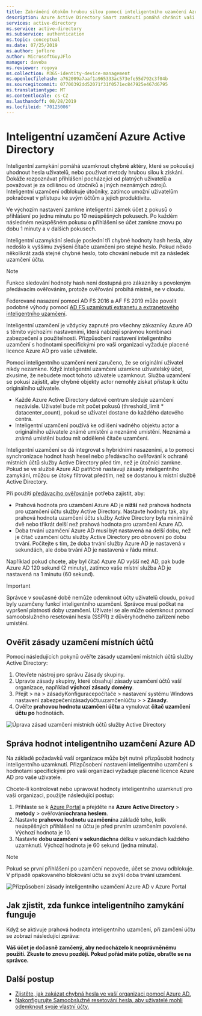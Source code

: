 ```yaml
---
title: Zabránění útokům hrubou silou pomocí inteligentního uzamčení Azure AD – Azure Active Directory
description: Azure Active Directory Smart zamknutí pomáhá chránit vaši organizaci před útoky hrubou silou, které se pokoušejí uhodnout hesla.
services: active-directory
ms.service: active-directory
ms.subservice: authentication
ms.topic: conceptual
ms.date: 07/25/2019
ms.author: joflore
author: MicrosoftGuyJFlo
manager: daveba
ms.reviewer: rogoya
ms.collection: M365-identity-device-management
ms.openlocfilehash: a762009a7aaf1a965333ac573efe55d792c3f04b
ms.sourcegitcommit: 07700392dd52071f31f0571ec847925e467d6795
ms.translationtype: MT
ms.contentlocale: cs-CZ
ms.lasthandoff: 08/28/2019
ms.locfileid: "70125006"
---
```

# <a name="azure-active-directory-smart-lockout"></a>Inteligentní uzamčení Azure Active Directory

Inteligentní zamykání pomáhá uzamknout chybné aktéry, které se pokoušejí uhodnout hesla uživatelů, nebo používat metody hrubou silou k získání. Dokáže rozpoznávat přihlášení pocházející od platných uživatelů a považovat je za odlišnou od útočníků a jiných neznámých zdrojů. Inteligentní uzamčení odblokuje útočníky, zatímco umožní uživatelům pokračovat v přístupu ke svým účtům a jejich produktivitu.

Ve výchozím nastavení zamkne inteligentní zámek účet z pokusů o přihlášení po jednu minutu po 10 neúspěšných pokusech. Po každém následném neúspěšném pokusu o přihlášení se účet zamkne znovu po dobu 1 minuty a v dalších pokusech.

Inteligentní uzamykání sleduje poslední tři chybné hodnoty hash hesla, aby nedošlo k vyššímu zvýšení čítače uzamčení pro stejné heslo. Pokud někdo několikrát zadá stejné chybné heslo, toto chování nebude mít za následek uzamčení účtu.

 > [!NOTE]
 > Funkce sledování hodnoty hash není dostupná pro zákazníky s povoleným předávacím ověřováním, protože ověřování probíhá místně, ne v cloudu.

Federované nasazení pomocí AD FS 2016 a AF FS 2019 může povolit podobné výhody pomocí [AD FS uzamknutí extranetu a extranetového inteligentního uzamčení](https://docs.microsoft.com/windows-server/identity/ad-fs/operations/configure-ad-fs-extranet-smart-lockout-protection).

Inteligentní uzamčení je vždycky zapnuté pro všechny zákazníky Azure AD s těmito výchozími nastaveními, která nabízejí správnou kombinaci zabezpečení a použitelnosti. Přizpůsobení nastavení inteligentního uzamčení s hodnotami specifickými pro vaši organizaci vyžaduje placené licence Azure AD pro vaše uživatele.

Pomocí inteligentního uzamčení není zaručeno, že se originální uživatel nikdy nezamkne. Když inteligentní uzamčení uzamkne uživatelský účet, zkusíme, že nebudete moct tohoto uživatele uzamknout. Služba uzamčení se pokusí zajistit, aby chybné objekty actor nemohly získat přístup k účtu originálního uživatele.  

* Každé Azure Active Directory datové centrum sleduje uzamčení nezávisle. Uživatel bude mít počet pokusů (threshold_limit * datacenter_count), pokud se uživatel dostane do každého datového centra.
* Inteligentní uzamčení používá ke odlišení vadného objektu actor a originálního uživatele známé umístění a neznámé umístění. Neznámá a známá umístění budou mít oddělené čítače uzamčení.

Inteligentní uzamčení se dá integrovat s hybridními nasazeními, a to pomocí synchronizace hodnot hash hesel nebo předávacího ověřování k ochraně místních účtů služby Active Directory před tím, než je útočníci zamkne. Pokud se ve službě Azure AD patřičně nastavují zásady inteligentního zamykání, můžou se útoky filtrovat předtím, než se dostanou k místní službě Active Directory.

Při použití [předávacího ověřování](../hybrid/how-to-connect-pta.md)je potřeba zajistit, aby:

* Prahová hodnota pro uzamčení Azure AD je **nižší** než prahová hodnota pro uzamčení účtu služby Active Directory. Nastavte hodnoty tak, aby prahová hodnota uzamčení účtu služby Active Directory byla minimálně dvě nebo třikrát delší než prahová hodnota pro uzamčení Azure AD. 
* Doba trvání uzamčení Azure AD musí být nastavená na delší dobu, než je čítač uzamčení účtu služby Active Directory pro obnovení po dobu trvání. Počítejte s tím, že doba trvání služby Azure AD je nastavená v sekundách, ale doba trvání AD je nastavená v řádu minut. 

Například pokud chcete, aby byl čítač Azure AD vyšší než AD, pak bude Azure AD 120 sekund (2 minuty), zatímco vaše místní služba AD je nastavená na 1 minutu (60 sekund).

> [!IMPORTANT]
> Správce v současné době nemůže odemknout účty uživatelů cloudu, pokud byly uzamčeny funkcí inteligentního uzamčení. Správce musí počkat na vypršení platnosti doby uzamčení. Uživatel se ale může odemknout pomocí samoobslužného resetování hesla (SSPR) z důvěryhodného zařízení nebo umístění.

## <a name="verify-on-premises-account-lockout-policy"></a>Ověřit zásady uzamčení místních účtů

Pomocí následujících pokynů ověřte zásady uzamčení místních účtů služby Active Directory:

1. Otevřete nástroj pro správu Zásady skupiny.
2. Upravte zásady skupiny, které obsahují zásady uzamčení účtů vaší organizace, například **výchozí zásady domény**.
3. Přejít > na > zásadyKonfiguracepočítače > nastavení systému Windows nastavení zabezpečenízásadyúčtuuzamčeníúčtu >  >  **Zásady**.
4. Ověřte **prahovou hodnotu uzamčení účtu** a vynulovat **čítač uzamčení účtu po** hodnotách.

![Úprava zásad uzamčení místních účtů služby Active Directory](./media/howto-password-smart-lockout/active-directory-on-premises-account-lockout-policy.png)

## <a name="manage-azure-ad-smart-lockout-values"></a>Správa hodnot inteligentního uzamčení Azure AD

Na základě požadavků vaší organizace může být nutné přizpůsobit hodnoty inteligentního uzamknutí. Přizpůsobení nastavení inteligentního uzamčení s hodnotami specifickými pro vaši organizaci vyžaduje placené licence Azure AD pro vaše uživatele.

Chcete-li kontrolovat nebo upravovat hodnoty inteligentního uzamknutí pro vaši organizaci, použijte následující postup:

1. Přihlaste se k [Azure Portal](https://portal.azure.com) a přejděte na **Azure Active Directory** > **metody** > ověřování**ochrana heslem**.
1. Nastavte **prahovou hodnotu uzamčení**na základě toho, kolik neúspěšných přihlášení na účtu je před prvním uzamčením povolené. Výchozí hodnota je 10.
1. Nastavte **dobu uzamčení v sekundách**na délku v sekundách každého uzamknutí. Výchozí hodnota je 60 sekund (jedna minuta).

> [!NOTE]
> Pokud se první přihlášení po uzamčení nepovede, účet se znovu odblokuje. V případě opakovaného blokování účtu se zvýší doba trvání uzamčení.

![Přizpůsobení zásady inteligentního uzamčení Azure AD v Azure Portal](./media/howto-password-smart-lockout/azure-active-directory-custom-smart-lockout-policy.png)

## <a name="how-to-determine-if-the-smart-lockout-feature-is-working-or-not"></a>Jak zjistit, zda funkce inteligentního zamykání funguje

Když se aktivuje prahová hodnota inteligentního uzamčení, při zamčení účtu se zobrazí následující zpráva:

**Váš účet je dočasně zamčený, aby nedocházelo k neoprávněnému použití. Zkuste to znovu později. Pokud pořád máte potíže, obraťte se na správce.**

## <a name="next-steps"></a>Další postup

* [Zjistěte, jak zakázat chybná hesla ve vaší organizaci pomocí Azure AD.](howto-password-ban-bad.md)
* [Nakonfigurujte Samoobslužné resetování hesla, aby uživatelé mohli odemknout svoje vlastní účty.](quickstart-sspr.md)
